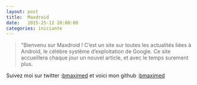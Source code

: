 ```yaml
---
layout: post
title:  Maxdroid
date:   2015-25-12 20:00:00
categories: iniciante
---
```


> "Bienvenu sur Maxdroid !
C’est un site sur toutes les actualités liées à Android, le célèbre système d’exploitation de Google.
Ce site accueillera chaque jour un nouvel article, et avec le temps surement plus. 


Suivez moi sur twitter :[bmaximed](https://twitter.com/hautebas1)
et voici mon github :[bmaximed](https://github.com/bmaximed) 

 
